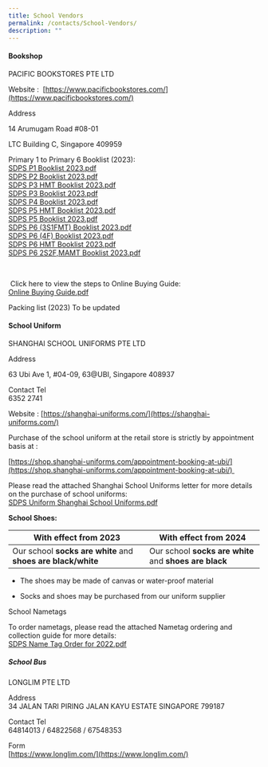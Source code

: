 ```yaml
---
title: School Vendors
permalink: /contacts/School-Vendors/
description: ""
---
```

#### Bookshop

PACIFIC BOOKSTORES PTE LTD  
  
Website :  [https://www.pacificbookstores.com/](https://www.pacificbookstores.com/)  
  
Address  

14 Arumugam Road #08-01

LTC Building C, Singapore 409959

  
Primary 1 to Primary 6 Booklist (2023):<br>
[SDPS P1 Booklist 2023.pdf](/files/SDPS%20P1%20Booklist%202023%20-%20Final.pdf)  
[SDPS P2 Booklist 2023.pdf](/files/SDPS%20P2%20Booklist%202023%20-%20Final.pdf)  
[SDPS P3 HMT Booklist 2023.pdf](/files/SDPS%20P3%20(HMT)%20Booklist%202023%20-%20Final.pdf)  
[SDPS P3 Booklist 2023.pdf](/files/SDPS%20P3%20Booklist%202023%20-%20Final.pdf)  
[SDPS P4 Booklist 2023.pdf](/files/SDPS%20P4%20Booklist%202023%20-%20Final.pdf)  
[SDPS P5 HMT Booklist 2023.pdf](/files/SDPS%20P5%20(HMT)%20Booklist%202023%20-%20Final.pdf)  
[SDPS P5 Booklist 2023.pdf](/files/SDPS%20P5%20Booklist%202023%20-%20Final.pdf)  
[SDPS P6 (3S1FMT) Booklist 2023.pdf](/files/SDPS%20P6%20(3S1FMT)%20Booklist%202023%20-%20Final.pdf)  
[SDPS P6 (4F) Booklist 2023.pdf](/files/SDPS%20P6%20(4F)%20Booklist%202023%20-%20Final.pdf)  
[SDPS P6 HMT Booklist 2023.pdf](/files/SDPS%20P6%20(HMT)%20Booklist%202023%20-%20Final.pdf)  
[SDPS P6 2S2F,MAMT Booklist 2023.pdf](/files/SDPS%20P6%202S2F,MAMT%20Booklist%202023%20-%20Final.pdf)

<br>


 Click here to view the steps to Online Buying Guide:<br>
 [Online Buying Guide.pdf](/files/Online%20Buying%20Guide.pdf)
 
 
 Packing list (2023)
 To be updated <br>
 
 #### School Uniform

SHANGHAI SCHOOL UNIFORMS PTE LTD  
  
Address  

63 Ubi Ave 1, #04-09, 63@UBI, Singapore 408937

Contact Tel  
6352 2741

  

Website : [https://shanghai-uniforms.com/](https://shanghai-uniforms.com/)

  

Purchase of the school uniform at the retail store is strictly by appointment basis at :

[https://shop.shanghai-uniforms.com/appointment-booking-at-ubi/](https://shop.shanghai-uniforms.com/appointment-booking-at-ubi/)   

Please read the attached Shanghai School Uniforms letter for more details on the purchase of school uniforms:<br>
[SDPS Uniform Shanghai School Uniforms.pdf](/files/SDPS%20Uniform%20Shanghai%20School%20Uniforms%20for%202022%20(1).pdf)

**School Shoes:**  


| **With effect from 2023**  | **With effect from 2024** | 
| -------- | -------- | 
| Our school **socks are white** and **shoes are black/white** | Our school **socks are white** and **shoes are black** | 
    
*   The shoes may be made of canvas or water-proof material  
    
*   Socks and shoes may be purchased from our uniform supplier

  

School Nametags  

To order nametags, please read the attached Nametag ordering and collection guide for more details:<br>
[SDPS Name Tag Order for 2022.pdf](/files/SDPS%20Name%20Tag%20Order%20for%202022%20(1).pdf)

##### School Bus

LONGLIM PTE LTD  
  
Address  
34 JALAN TARI PIRING JALAN KAYU ESTATE SINGAPORE 799187  
  
Contact Tel  
64814013 / 64822568 / 67548353  
  
Form  
[https://www.longlim.com/](https://www.longlim.com/)